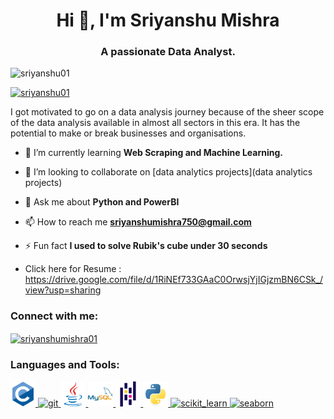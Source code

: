<h1 align="center">Hi 👋, I'm Sriyanshu Mishra</h1>
<h3 align="center">A passionate Data Analyst.</h3>

<p align="left"> <img src="https://komarev.com/ghpvc/?username=sriyanshu01&label=Profile%20views&color=0e75b6&style=flat" alt="sriyanshu01" /> </p>

<p align="left"> <a href="https://github.com/ryo-ma/github-profile-trophy"><img src="https://github-profile-trophy.vercel.app/?username=sriyanshu01" alt="sriyanshu01" /></a> </p>
I got motivated to go on a data analysis journey because of the sheer scope of the data analysis available in almost all sectors in this era. It has the potential to make or break businesses and organisations.

- 🌱 I’m currently learning **Web Scraping and Machine Learning.**

- 👯 I’m looking to collaborate on [data analytics projects](data analytics projects)

- 💬 Ask me about **Python and PowerBI**

- 📫 How to reach me **sriyanshumishra750@gmail.com**

- ⚡ Fun fact **I used to solve Rubik's cube under 30 seconds**

-  Click here for Resume : https://drive.google.com/file/d/1RiNEf733GAaC0OrwsjYjIGjzmBN6CSk_/view?usp=sharing


<h3 align="left">Connect with me:</h3>
<p align="left">
<a href="https://linkedin.com/in/sriyanshumishra01" target="blank"><img align="center" src="https://raw.githubusercontent.com/rahuldkjain/github-profile-readme-generator/master/src/images/icons/Social/linked-in-alt.svg" alt="sriyanshumishra01" height="30" width="40" /></a>
</p>

<h3 align="left">Languages and Tools:</h3>
<p align="left"> <a href="https://www.cprogramming.com/" target="_blank" rel="noreferrer"> <img src="https://raw.githubusercontent.com/devicons/devicon/master/icons/c/c-original.svg" alt="c" width="40" height="40"/> </a> <a href="https://git-scm.com/" target="_blank" rel="noreferrer"> <img src="https://www.vectorlogo.zone/logos/git-scm/git-scm-icon.svg" alt="git" width="40" height="40"/> </a> <a href="https://www.java.com" target="_blank" rel="noreferrer"> <img src="https://raw.githubusercontent.com/devicons/devicon/master/icons/java/java-original.svg" alt="java" width="40" height="40"/> </a> <a href="https://www.mysql.com/" target="_blank" rel="noreferrer"> <img src="https://raw.githubusercontent.com/devicons/devicon/master/icons/mysql/mysql-original-wordmark.svg" alt="mysql" width="40" height="40"/> </a> <a href="https://pandas.pydata.org/" target="_blank" rel="noreferrer"> <img src="https://raw.githubusercontent.com/devicons/devicon/2ae2a900d2f041da66e950e4d48052658d850630/icons/pandas/pandas-original.svg" alt="pandas" width="40" height="40"/> </a> <a href="https://www.python.org" target="_blank" rel="noreferrer"> <img src="https://raw.githubusercontent.com/devicons/devicon/master/icons/python/python-original.svg" alt="python" width="40" height="40"/> </a> <a href="https://scikit-learn.org/" target="_blank" rel="noreferrer"> <img src="https://upload.wikimedia.org/wikipedia/commons/0/05/Scikit_learn_logo_small.svg" alt="scikit_learn" width="40" height="40"/> </a> <a href="https://seaborn.pydata.org/" target="_blank" rel="noreferrer"> <img src="https://seaborn.pydata.org/_images/logo-mark-lightbg.svg" alt="seaborn" width="40" height="40"/> </a> </p>

